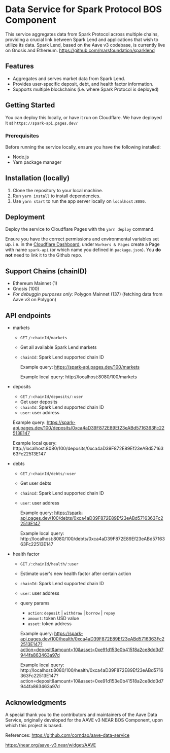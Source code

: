# Data Service for Spark Protocol BOS Component

This service aggregates data from Spark Protocol across multiple chains, providing a crucial link between Spark Lend and applications that wish to utilize its data. Spark Lend, based on the Aave v3 codebase, is currently live on Gnosis and Ethereum.
https://github.com/marsfoundation/sparklend

## Features

- Aggregates and serves market data from Spark Lend.
- Provides user-specific deposit, debt, and health factor information.
- Supports multiple blockchains (i.e. where Spark Protocol is deployed)

## Getting Started

You can deploy this locally, or have it run on Cloudflare.
We have deployed it at `https://spark-api.pages.dev/`

### Prerequisites

Before running the service locally, ensure you have the following installed:
- Node.js
- Yarn package manager

## Installation (locally)

1. Clone the repository to your local machine.
2. Run `yarn install` to install dependencies.
3. Use `yarn start` to run the app server locally on `localhost:8080`.


## Deployment


Deploy the service to Cloudflare Pages with the `yarn deploy` command. 

Ensure you have the correct permissions and environmental variables set up.
i.e. in the [Cloudflare Dashboard]([url](https://dash.cloudflare.com/)), under `Workers & Pages` create a Page with name `spark-api` (or which name you defined in `package.json`). You **do not** need to link it to the Github repo. 

## Support Chains (chainID)

- Ethereum Mainnet (1)
- Gnosis (100)
- _For debuggin purposes only:_ Polygon Mainnet (137) (fetching data from Aave v3 on Polygon)

## API endpoints

- markets

  - `GET` `/:chainId/markets`
  - Get all available Spark Lend markets
  - `chainId`: Spark Lend supported chain ID
 
    Example query: https://spark-api.pages.dev/100/markets
    
    Example local query: http://localhost:8080/100/markets

- deposits

  - `GET` `/:chainId/deposits/:user`
  - Get user deposits
  - `chainId`: Spark Lend supported chain ID
  - `user`: user address

  Example query: https://spark-api.pages.dev/100/deposits/0xca4aD39F872E89Ef23eABd5716363Fc22513E147
  
  Example local query: http://localhost:8080/100/deposits/0xca4aD39F872E89Ef23eABd5716363Fc22513E147

- debts

  - `GET` `/:chainId/debts/:user`
  - Get user debts
  - `chainId`: Spark Lend supported chain ID
  - `user`: user address
 
    Example query: https://spark-api.pages.dev/100/debts/0xca4aD39F872E89Ef23eABd5716363Fc22513E147
    
    Example local query: http://localhost:8080/100/debts/0xca4aD39F872E89Ef23eABd5716363Fc22513E147

- health factor
  - `GET` `/:chainId/health/:user`
  - Estimate user's new health factor after certain action
  - `chainId`: Spark Lend supported chain ID
  - `user`: user address
  - query params
    - `action`: `deposit` | `withdraw` | `borrow` | `repay`
    - `amount`: token USD value
    - `asset`: token address
   
    Example query: https://spark-api.pages.dev/100/health/0xca4aD39F872E89Ef23eABd5716363Fc22513E147?action=deposit&amount=10&asset=0xe91d153e0b41518a2ce8dd3d7944fa863463a97d
    
    Example local query: http://localhost:8080/100/health/0xca4aD39F872E89Ef23eABd5716363Fc22513E147?action=deposit&amount=10&asset=0xe91d153e0b41518a2ce8dd3d7944fa863463a97d



## Acknowledgments

A special thank you to the contributors and maintainers of the Aave Data Service, originally developed for the AAVE v3 NEAR BOS Component, upon which this project is based.

References:
https://github.com/corndao/aave-data-service

https://near.org/aave-v3.near/widget/AAVE

